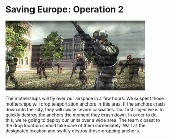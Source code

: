 # Saving Europe: Operation 2

![Saving Europe: Operation 2](../images/missions_thumbnails/M033.jpg)

The motherships will fly over our airspace in a few hours. We suspect those motherships will drop teleportation anchors in this area. If the anchors  crash down into the city, they will cause severe casualties.
Our first objective is to quickly destroy the anchors the moment they crash down. In order to do this, we're going to deploy our units over a wide area. The team closest to the drop location should take care of them immediately.
Wait at the designated location and swiftly destroy those dropping anchors.
